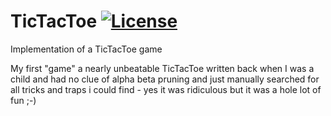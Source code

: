 # TicTacToe [![License](https://img.shields.io/badge/license-Public_domain-red.svg)](https://wiki.creativecommons.org/wiki/Public_domain)
Implementation of a TicTacToe game

My first "game" a nearly unbeatable TicTacToe written back when I was a
child and had no clue of alpha beta pruning and just manually searched
for all tricks and traps i could find - yes it was ridiculous but it was
a hole lot of fun ;-)
